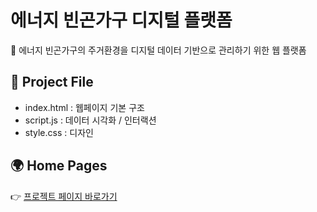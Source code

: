 # 에너지 빈곤가구 디지털 플랫폼

📌 에너지 빈곤가구의 주거환경을 디지털 데이터 기반으로 관리하기 위한 웹 플랫폼


## 📂 Project File
- index.html : 웹페이지 기본 구조
- script.js : 데이터 시각화 / 인터랙션
- style.css : 디자인


## 🌍 Home Pages
👉 [프로젝트 페이지 바로가기](https://als-ruuud.github.io/code_turtle/)
